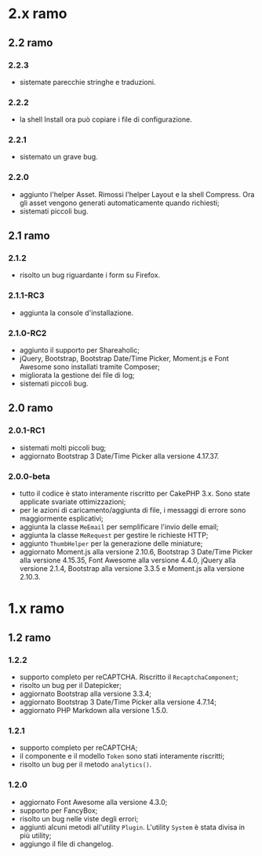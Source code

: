 # 2.x ramo
## 2.2 ramo
### 2.2.3
* sistemate parecchie stringhe e traduzioni.

### 2.2.2
* la shell Install ora può copiare i file di configurazione.

### 2.2.1
* sistemato un grave bug.

### 2.2.0
* aggiunto l'helper Asset. Rimossi l'helper Layout e la shell Compress. Ora gli asset vengono generati automaticamente quando richiesti;
* sistemati piccoli bug.

## 2.1 ramo
### 2.1.2
* risolto un bug riguardante i form su Firefox.

### 2.1.1-RC3
* aggiunta la console d'installazione.

### 2.1.0-RC2
* aggiunto il supporto per Shareaholic;
* jQuery, Bootstrap, Bootstrap Date/Time Picker, Moment.js e Font Awesome sono installati tramite Composer;
* migliorata la gestione dei file di log;
* sistemati piccoli bug.

## 2.0 ramo
### 2.0.1-RC1
* sistemati molti piccoli bug;
* aggiornato Bootstrap 3 Date/Time Picker alla versione 4.17.37.

### 2.0.0-beta
* tutto il codice è stato interamente riscritto per CakePHP 3.x. Sono state applicate svariate ottimizzazioni;
* per le azioni di caricamento/aggiunta di file, i messaggi di errore sono maggiormente esplicativi;
* aggiunta la classe `MeEmail` per semplificare l'invio delle email;
* aggiunta la classe `MeRequest` per gestire le richieste HTTP;
* aggiunto `ThumbHelper` per la generazione delle miniature;
* aggiornato Moment.js alla versione 2.10.6, Bootstrap 3 Date/Time Picker alla versione 4.15.35, Font Awesome alla versione 4.4.0, jQuery alla versione 2.1.4, Bootstrap alla versione 3.3.5 e Moment.js alla versione 2.10.3.

# 1.x ramo
## 1.2 ramo
### 1.2.2
* supporto completo per reCAPTCHA. Riscritto il `RecaptchaComponent`;
* risolto un bug per il Datepicker;
* aggiornato Bootstrap alla versione 3.3.4;
* aggiornato Bootstrap 3 Date/Time Picker alla versione 4.7.14;
* aggiornato PHP Markdown alla versione 1.5.0.

### 1.2.1
* supporto completo per reCAPTCHA;
* il componente e il modello `Token` sono stati interamente riscritti;
* risolto un bug per il metodo `analytics()`.

### 1.2.0
* aggiornato Font Awesome alla versione 4.3.0;
* supporto per FancyBox;
* risolto un bug nelle viste degli errori;
* aggiunti alcuni metodi all'utility `Plugin`. L'utility `System` è stata divisa in più utility;
* aggiungo il file di changelog.